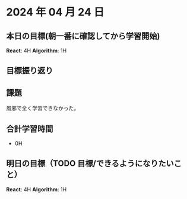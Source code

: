 # 2024 年 04 月 24 日

## 本日の目標(朝一番に確認してから学習開始)

**React**: 4H
**Algorithm**: 1H

## 目標振り返り

## 課題

風邪で全く学習できなかった。

## 合計学習時間

-   0H

## 明日の目標（TODO 目標/できるようになりたいこと）

**React**: 4H
**Algorithm**: 1H

